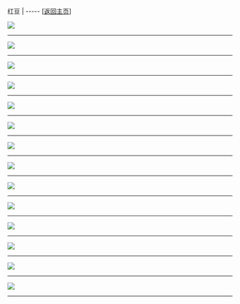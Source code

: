 
红豆   | ----- [[返回主页](mainMd.md)]

[![](../02_ad/红豆/s_hongDou_01.jpg)](../02_ad/红豆/hongDou_01.jpg)

 --- 

[![](../02_ad/红豆/s_hongDou_02.jpg)](../02_ad/红豆/hongDou_02.jpg)

 --- 

[![](../02_ad/红豆/s_hongDou_03.jpg)](../02_ad/红豆/hongDou_03.jpg)

 --- 

[![](../02_ad/红豆/s_hongDou_04.jpg)](../02_ad/红豆/hongDou_04.jpg)

 --- 

[![](../02_ad/红豆/s_hongDou_05.jpg)](../02_ad/红豆/hongDou_05.jpg)

 --- 

[![](../02_ad/红豆/s_hongDou_06.jpg)](../02_ad/红豆/hongDou_06.jpg)

 --- 

[![](../02_ad/红豆/s_hongDou_07.jpg)](../02_ad/红豆/hongDou_07.jpg)

 --- 

[![](../02_ad/红豆/s_hongDou_08.jpg)](../02_ad/红豆/hongDou_08.jpg)

 --- 

[![](../02_ad/红豆/s_hongDou_09.jpg)](../02_ad/红豆/hongDou_09.jpg)

 --- 

[![](../02_ad/红豆/s_hongDou_10.jpg)](../02_ad/红豆/hongDou_10.jpg)

 --- 

[![](../02_ad/红豆/s_hongDou_11.jpg)](../02_ad/红豆/hongDou_11.jpg)

 --- 

[![](../02_ad/红豆/s_hongDou_12.jpg)](../02_ad/红豆/hongDou_12.jpg)

 --- 

[![](../02_ad/红豆/s_hongDou_13.jpg)](../02_ad/红豆/hongDou_13.jpg)

 --- 

[![](../02_ad/红豆/s_hongDou_14.jpg)](../02_ad/红豆/hongDou_14.jpg)

 --- 

